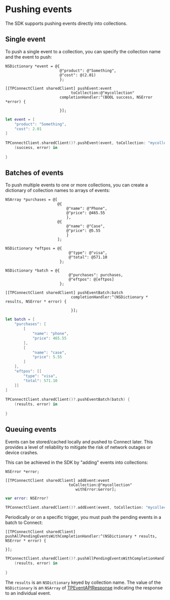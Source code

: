# Pushing events

The SDK supports pushing events directly into collections.

## Single event

To push a single event to a collection, you can specify the collection name and the event to push:

```objc
NSDictionary *event = @{
                        @"product": @"Something",
                        @"cost": @(2.01)
                        };
    
[[TPConnectClient sharedClient] pushEvent:event
                             toCollection:@"mycollection"
                        completionHandler:^(BOOL success, NSError *error) {
                            
                        }];
```
```swift
let event = [
    "product": "Something",
    "cost": 2.01
]
        
TPConnectClient.sharedClient()?.pushEvent(event, toCollection: "mycollection") {
    (success, error) in
    
}
```

## Batches of events

To push multiple events to one or more collections, you can create a dictionary of collection names to arrays of events:

```objc
NSArray *purchases = @[
                       @{
                           @"name": @"Phone",
                           @"price": @465.55
                           },
                       @{
                           @"name": @"Case",
                           @"price": @5.55
                           }
                       ];
    
NSDictionary *eftpos = @{
                            @"type": @"visa",
                            @"total": @571.10
                        };
    
NSDictionary *batch = @{
                            @"purchases": purchases,
                            @"eftpos": @[eftpos]
                        };
    
[[TPConnectClient sharedClient] pushEventBatch:batch
                             completionHandler:^(NSDictionary * results, NSError * error) {
                                 
                             }];
```
```swift
let batch = [
    "purchases": [
        [
            "name": "phone",
            "price": 465.55
        ],
        [
            "name": "case",
            "price": 5.55
        ]
    ],
    "eftpos": [[
        "type": "visa",
        "total": 571.10
    ]]
]
        
TPConnectClient.sharedClient()?.pushEventBatch(batch) {
    (results, error) in
    
}
```

## Queuing events

Events can be stored/cached locally and pushed to Connect later.  This provides a level of reliability to mitigate
the risk of network outages or device crashes.

This can be achieved in the SDK by "adding" events into collections:

```objc
NSError *error;
    
[[TPConnectClient sharedClient] addEvent:event
                            toCollection:@"mycollection"
                               withError:&error];
```
```swift
var error: NSError?
        
TPConnectClient.sharedClient()?.addEvent(event, toCollection: "mycollection", withError: &error)
```

Periodically or on a specific trigger, you must push the pending events in a batch to Connect:

```objc
[[TPConnectClient sharedClient] pushAllPendingEventsWithCompletionHandler:^(NSDictionary * results, NSError * error) {
    
}];
```
```swift
TPConnectClient.sharedClient()?.pushAllPendingEventsWithCompletionHandler {
    (results, error) in
    
}
```

The `results` is an `NSDictionary` keyed by collection name.  The value of the `NSDictionary` is an `NSArray` of
[TPEventAPIResponse](http://cocoadocs.org/docsets/ConnectClient/0.2.0/Classes/TPEventAPIResponse.html)
indicating the response to an individual event.
